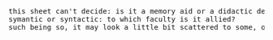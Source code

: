 <pre>
this sheet can't decide: is it a memory aid or a didactic device?
symantic or syntactic: to which faculty is it allied?
such being so, it may look a little bit scattered to some, or even... crazy.
</pre>
